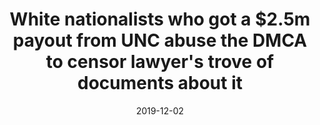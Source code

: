 ---
date: 2019-12-02
title: White nationalists who got a $2.5m payout from UNC abuse the DMCA to censor lawyer's trove of documents about it
source: BoingBoing
link: https://boingboing.net/2019/12/02/scv-dmca.html
---